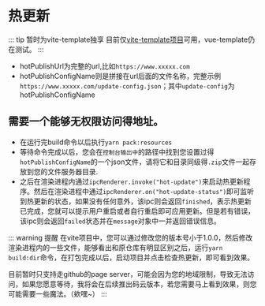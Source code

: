 # 热更新
::: tip 暂时为vite-template独享
目前仅[vite-template项目](https://github.com/umbrella22/electron-vite-template)可用，vue-template仍在测试。
:::

- hotPublishUrl为完整的url,比如`https://www.xxxxx.com` 
- hotPublishConfigName则是拼接在url后面的文件名称，完整示例`https://www.xxxxx.com/update-config.json`；其中`update-config`为hotPublishConfigName

## 需要一个能够无权限访问得地址。

- 在运行完build命令以后执行`yarn pack:resources`
- 等待命令完成以后，您会在`控制台输出中`的路径中找到您设置过得`hotPublishConfigName`的一个json文件，请将它和目录同级得`.zip`文件一起存放到您的文件服务器目录.
- 之后在渲染进程内通过`ipcRenderer.invoke("hot-update")`来启动热更新程序。然后在渲染进程中通过`ipcRenderer.on("hot-update-status")`即可监听到热更新的状态，如果没有任何意外，该ipc则会返回`finished`，表示热更新已完成，您就可以提示用户重启或者自行重启即可应用更新。但是若有错误，该ipc则会返回`failed`状态并在`message`对象中一并返回错误信息。

::: warning 提醒
在vite项目中，您可以通过修改您的版本号小于1.0.0，然后修改渲染进程内的一些文件，能够看出和原仓库有明显区别之后，运行`yarn build:dir`命令，在打包完成以后，启动项目并点击检查热更新，即可看到效果。

目前暂时只支持走github的page server，可能会因为您的地域限制，导致无法访问，如果您愿意等待，我将会在后续推出码云版本，若您需要马上看到效果，则您可能需要一些魔法。（欸嘿~）
:::